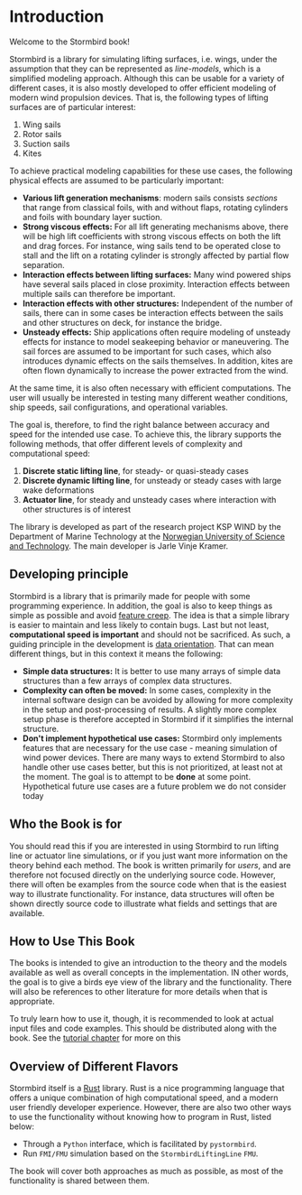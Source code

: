 # Introduction

Welcome to the Stormbird book!

Stormbird is a library for simulating lifting surfaces, i.e. wings, under the assumption that they can be represented as *line-models*, which is a simplified modeling approach. Although this can be usable for a variety of different cases, it is also mostly developed to offer efficient modeling of modern wind propulsion devices. That is, the following types of lifting surfaces are of particular interest:

1) Wing sails
2) Rotor sails
3) Suction sails
4) Kites

To achieve practical modeling capabilities for these use cases, the following physical effects are assumed to be particularly important:
- **Various lift generation mechanisms**: modern sails consists *sections* that range from classical foils, with and without flaps, rotating cylinders and foils with boundary layer suction.
- **Strong viscous effects:** For all lift generating mechanisms above, there will be high lift coefficients with strong viscous effects on both the lift and drag forces. For instance, wing sails tend to be operated close to stall and the lift on a rotating cylinder is strongly affected by partial flow separation.
- **Interaction effects between lifting surfaces:** Many wind powered ships have several sails placed in close proximity. Interaction effects between multiple sails can therefore be important. 
- **Interaction effects with other structures:** Independent of the number of sails, there can in some cases be interaction effects between the sails and other structures on deck, for instance the bridge.
- **Unsteady effects:** Ship applications often require modeling of unsteady effects for instance to model seakeeping behavior or maneuvering. The sail forces are assumed to be important for such cases, which also introduces dynamic effects on the sails themselves. In addition, kites are often flown dynamically to increase the power extracted from the wind.

At the same time, it is also often necessary with efficient computations. The user will usually be interested in testing many different weather conditions, ship speeds, sail configurations, and operational variables. 

The goal is, therefore, to find the right balance between accuracy and speed for the intended use case. To achieve this, the library supports the following methods, that offer different levels of complexity and computational speed:

 1) **Discrete static lifting line**, for steady- or quasi-steady cases
 2) **Discrete dynamic lifting line**, for unsteady or steady cases with large wake deformations
 3) **Actuator line**, for steady and unsteady cases where interaction with other structures is of interest

The library is developed as part of the research project KSP WIND by the Department of Marine Technology at the [Norwegian University of Science and Technology](https://www.ntnu.edu/). The main developer is Jarle Vinje Kramer.

## Developing principle

Stormbird is a library that is primarily made for people with some programming experience. In addition, the goal is also to keep things as simple as possible and avoid [feature creep](https://en.wikipedia.org/wiki/Feature_creep). The idea is that a simple library is easier to maintain and less likely to contain bugs. Last but not least, **computational speed is important** and should not be sacrificed. As such, a guiding principle in the development is [data orientation](https://en.wikipedia.org/wiki/Data-oriented_design). That can mean different things, but in this context it means the following: 

- **Simple data structures:** It is better to use many arrays of simple data structures than a few arrays of complex data structures. 
- **Complexity can often be moved:** In some cases, complexity in the internal software design can be avoided by allowing for more complexity in the setup and post-processing of results. A slightly more complex setup phase is therefore accepted in Stormbird if it simplifies the internal structure. 
- **Don't implement hypothetical use cases:** Stormbird only implements features that are necessary for the use case - meaning simulation of wind power devices. There are many ways to extend Stormbird to also handle other use cases better, but this is not prioritized, at least not at the moment. The goal is to attempt to be **done** at some point. Hypothetical future use cases are a future problem we do not consider today

## Who the Book is for
You should read this if you are interested in using Stormbird to run lifting line or actuator line simulations, or if you just want more information on the theory behind each method. The book is written primarily for *users*, and are therefore not focused directly on the underlying source code. However, there will often be examples from the source code when that is the easiest way to illustrate functionality. For instance, data structures will often be shown directly source code to illustrate what fields and settings that are available.

## How to Use This Book
The books is intended to give an introduction to the theory and the models available as well as overall concepts in the implementation. IN other words, the goal is to give a birds eye view of the library and the functionality. There will also be references to other literature for more details when that is appropriate. 

To truly learn how to use it, though, it is recommended to look at actual input files and code examples. This should be distributed along with the book. See the [tutorial chapter](./tutorials.md) for more on this 

## Overview of Different Flavors
Stormbird itself is a [Rust](https://www.rust-lang.org/) library. Rust is a nice programming language that offers a unique combination of high computational speed, and a modern user friendly developer experience. However, there are also two other ways to use the functionality without knowing how to program in Rust, listed below:
- Through a `Python` interface, which is facilitated by `pystormbird`. 
- Run `FMI/FMU` simulation based on the `StormbirdLiftingLine` `FMU`.

The book will cover both approaches as much as possible, as most of the functionality is shared between them.